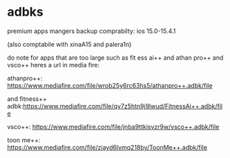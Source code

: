 # adbks
premium apps mangers backup
comprabilty: ios 15.0-15.4.1

(also comptabile with xinaA15 and palera1n)

do note for apps that are too large such  as fit ess ai++ and athan pro++ and vsco++ heres a url in media fire:



athanpro++: https://www.mediafire.com/file/wrob25y6rc63hs5/athanpro++.adbk/file

and fitness++ adbk:https://www.mediafire.com/file/qy7z5htn9j9lwud/FitnessAi++.adbk/file


vsco++: https://www.mediafire.com/file/jnba9ttkisvzr9w/vsco++.adbk/file


toon me++: 
https://www.mediafire.com/file/zjayd6lvmq218by/ToonMe++.adbk/file
